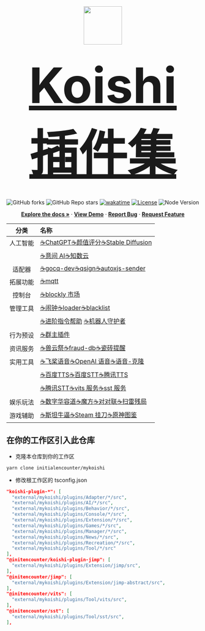 <div align="center">
  <a href="https://github.com/initialencounter/mykoishi">
    <a href="https://koishi.chat/" target="_blank">
    <img  width="100rem" src="https://koishi.chat/logo.png">
    <h2><div style="font-size: 8rem"><strong>Koishi 插件集</strong></div></h2>
  </a>
  </a>
  <br>
<img alt="GitHub forks" src="https://img.shields.io/github/forks/initialencounter/mykoishi?style=social">
<img alt="GitHub Repo stars" src="https://img.shields.io/github/stars/initialencounter/mykoishi?style=social">
<a href="https://wakatime.com/badge/user/1fad1c74-8ddd-4cac-bfa5-df629d13f085/project/2e8687b6-2874-4e88-8337-20eed806f673"><img src="https://wakatime.com/badge/user/1fad1c74-8ddd-4cac-bfa5-df629d13f085/project/2e8687b6-2874-4e88-8337-20eed806f673.svg" alt="wakatime"></a>
<a href="https://github.com/initialencounter/mykoishi/blob/master/LICENSE"><img src="https://img.shields.io/github/license/initialencounter/mykoishi" alt="License"></a>
<img src="https://img.shields.io/badge/NodeJs-20.8.0-blue" alt="Node Version"></a>
  <p align="center">
    <a href="https://github.com/initialencounter/mykoishi"><strong>Explore the docs »</strong></a>
     ·
    <a href="https://github.com/initialencounter/mykoishi"><strong>View Demo</strong></a>
    ·
    <a href="https://github.com/initialencounter/mykoishi/issues"><strong>Report Bug</strong></a>
    ·
    <a href="https://github.com/initialencounter/mykoishi/issues"><strong>Request Feature</strong></a>
  </p>

| 分类   | 名称    |
| :----: | :---- |
| 人工智能  | [☕ChatGPT](./Plugins/AI/davinci-003/readme.md)[☕颜值评分](./Plugins/AI/facercg/readme.md)[☕Stable Diffusion](./Plugins/AI/sd-taylor/readme.md) | 
|          | [☕意间 AI](./Plugins/AI/arcadia/readme.md)[☕知数云](./Plugins/AI/arcadia/readme.md) |
| 适配器 | [☕gocq-dev](./Plugins/Adapter/gocqhttp-dev/readme.md)[☕qsign](./Plugins/Adapter/qsign/readme.md)[☕autoxjs-sender](./Plugins/Adapter/autoxjs-sender/readme.md)|
| 拓展功能 | [☕mqtt](./Plugins/Extension/mqtt/readme.md) |
| 控制台 | [☕blockly 市场](./Plugins/Console/blockly-registry/readme.md) |
| 管理工具 | [☕闹钟](./Plugins/Manager/clock/readme.md)[☕loader](./Plugins/Manager/loader/readme.md)[☕blacklist](./Plugins/Manager/blacklist/readme.md) | 
|         | [☕进阶指令帮助](./Plugins/Manager/help-pro/readme.md) [☕机器人守护者](./Plugins/Manager/bot-guardian/readme.md) |
| 行为预设 | [☕群主插件](./Plugins/Behavior/specialtile/readme.md) |
| 资讯服务 | [☕兽云祭](./Plugins/News/furbot/readme.md)[☕fraud-db](./Plugins/News/fraud-db/readme.md)[☕瓷砖提醒](./Plugins/News/gh-tile/readme.md) |
| 实用工具 | [☕飞桨语音](./Plugins/Tool/paddlespeech/readme.md)[☕OpenAI 语音](./Plugins/Tool/whisper-asr/readme.md)[☕语音-克隆](./Plugins/Tool/paddlespeech-finetune/readme.md) |
|         | [☕百度TTS](./Plugins/Tool/baidu-tts/readme.md)[☕百度STT](./Plugins/Tool/baidu-sst/readme.md)[☕腾讯TTS](./Plugins/Tool/tencent-tts/readme.md) |
|         |  [☕腾讯STT](./Plugins/Tool/tc-sst/readme.md)[☕vits 服务](./Plugins/Tool/vits/readme.md)[☕sst 服务](./Plugins/Tool/sst/readme.md) |
| 娱乐玩法 | [☕数字华容道](./Plugins/Recreation/puzzle/readme.md)[☕魔方](./Plugins/Recreation/cube/readme.md)[☕对对联](./Plugins/Recreation/couplet/readme.md)[☕扫雷残局](./Plugins/Recreation/minesweeper-ending/readme.md) ||
| 游戏辅助 | [☕斯坦牛逼](./Plugins/Games/stnb/readme.md)[☕Steam 挂刀](./Plugins/Games/steam-trading/readme.md)[☕原神图鉴](./Plugins/Games/genshin-atlas/readme.md) |

</div>

## 在你的工作区引入此仓库

- 克隆本仓库到你的工作区

```shell
yarn clone initialencounter/mykoishi
```

- 修改根工作区的 tsconfig.json
```json
"koishi-plugin-*": [
  "external/mykoishi/plugins/Adapter/*/src",
  "external/mykoishi/plugins/AI/*/src",
  "external/mykoishi/plugins/Behavior/*/src",
  "external/mykoishi/plugins/Console/*/src",
  "external/mykoishi/plugins/Extension/*/src",
  "external/mykoishi/plugins/Games/*/src",
  "external/mykoishi/plugins/Manager/*/src",
  "external/mykoishi/plugins/News/*/src",
  "external/mykoishi/plugins/Recreation/*/src",
  "external/mykoishi/plugins/Tool/*/src"
],
"@initencounter/koishi-plugin-jimp": [
  "external/mykoishi/plugins/Extension/jimp/src",
],
"@initencounter/jimp": [
  "external/mykoishi/plugins/Extension/jimp-abstract/src",
],
"@initencounter/vits": [
  "external/mykoishi/plugins/Tool/vits/src",
],
"@initencounter/sst": [
  "external/mykoishi/plugins/Tool/sst/src",
],
```